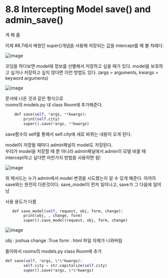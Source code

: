 # 8.8 Intercepting Model save() and admin_save()

게 해 줌

이제 #8.7에서 배웠던 super()개념을 사용해 저장되는 값을 intercept를 해 볼 차례다.

![image](https://user-images.githubusercontent.com/59404684/91108547-3753e180-e6b3-11ea-942c-ea48d61bfe44.png)

코딩을 하다보면 model에 정보를 선별해서 저장하고 싶을 때가 있다.
model을 보호하고 싶거나 저장하고 싶지 않다면 이런 방법도 있다.
(args = arguments, kwargs = keyword arguments)

![image](https://user-images.githubusercontent.com/59404684/91108539-3327c400-e6b3-11ea-9a71-258bf77f4cab.png)

문서에 나온 것과 같은 형식으로  
rooms의 models.py 내 class Room에 추가해준다.

```python
    def save(self, *args, **kwargs):
        print(self.city)
        super().save(*args, **kwargs)
```

save함수의 self를 통해서 self.city에 새로 바뀌는 내용이 오게 된다.

model이 저장될 때마다 admin패널의 model도 저장된다.  
우리가 model을 저장할 때 뿐 아니라 admin패널에서 admin이 모델 바꿀 때 intercept하고 싶다면 마찬가지 방법을 사용하면 됨!

![image](https://user-images.githubusercontent.com/59404684/91108556-3a4ed200-e6b3-11ea-8611-3c87c1337683.png)

위 메서드는 누가 admin에서 model 변경을 시도했는지 알 수 있게 해준다.
아까의 save와는 완전히 다른것이다.
save_model이 먼저 일어나고, save가 그 다음에 일어남

사용 용도가 다름

```python
   def save_model(self, request, obj, form, change):
        print(obj, , change, form)
        super().save_model(request, obj, form, change)
```

![image](https://user-images.githubusercontent.com/59404684/91108564-4175e000-e6b3-11ea-887f-418a0aa5fbd8.png)

obj : joshua
change :True
form : html 파일 자체가 나와버림

돌아와서
rooms의 models.py class Room에 추가

```python
def save(self, *args, \*\*kwargs):
        self.city = str.capitalize(self.city)
        super().save(*args, \*\*kwargs)
```
